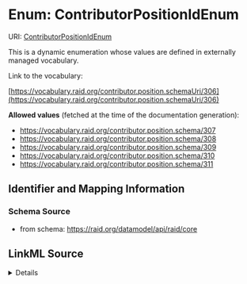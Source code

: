 # Enum: ContributorPositionIdEnum 



URI: [ContributorPositionIdEnum](../enums/ContributorPositionIdEnum.md)


This is a dynamic enumeration whose values are defined in externally managed vocabulary. 

Link to the vocabulary:

[https://vocabulary.raid.org/contributor.position.schemaUri/306](https://vocabulary.raid.org/contributor.position.schemaUri/306)


**Allowed values** (fetched at the time of the documentation generation):

* https://vocabulary.raid.org/contributor.position.schema/307
* https://vocabulary.raid.org/contributor.position.schema/308
* https://vocabulary.raid.org/contributor.position.schema/309
* https://vocabulary.raid.org/contributor.position.schema/310
* https://vocabulary.raid.org/contributor.position.schema/311











## Identifier and Mapping Information







### Schema Source


* from schema: https://raid.org/datamodel/api/raid/core







## LinkML Source

<details>
```yaml
name: ContributorPositionIdEnum
from_schema: https://raid.org/datamodel/api/raid/core
rank: 1000
reachable_from:
  source_ontology: https://vocabs.ardc.edu.au/repository/api/sparql/raid_research-activity-identifier-raid-controlled-lists_raid-cl-v1-1
  source_nodes:
  - https://vocabulary.raid.org/contributor.position.schemaUri/306
  relationship_types:
  - skos:narrower
  is_direct: true
  include_self: false
  traverse_up: false

```
</details>